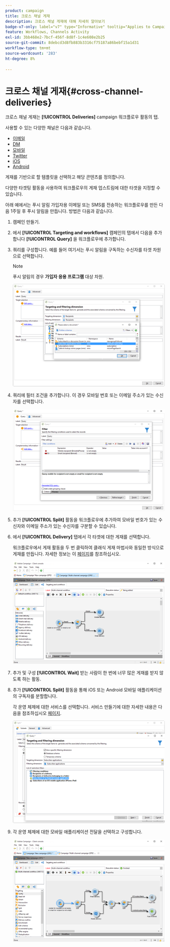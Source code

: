 ```yaml
---
product: campaign
title: 크로스 채널 게재
description: 크로스 채널 게재에 대해 자세히 알아보기
badge-v7-only: label="v7" type="Informative" tooltip="Applies to Campaign Classic v7 only"
feature: Workflows, Channels Activity
exl-id: 3bb468e2-7bcf-456f-8d8f-1c4e608e2b25
source-git-commit: 8debcd3d8fb883b3316cf75187a86bebf15a1d31
workflow-type: tm+mt
source-wordcount: '283'
ht-degree: 8%

---
```


# 크로스 채널 게재{#cross-channel-deliveries}



크로스 채널 게재는 **[!UICONTROL Deliveries]** campaign 워크플로우 활동의 탭.

사용할 수 있는 다양한 채널은 다음과 같습니다.

* [이메일](../../delivery/using/about-email-channel.md)
* [DM](../../delivery/using/about-direct-mail-channel.md)
* [모바일](../../delivery/using/sms-channel.md)
* [Twitter](../../social/using/about-social-marketing.md)
* [iOS](../../delivery/using/create-notifications-ios.md)
* [Android](../../delivery/using/create-notifications-android.md)

게재를 기반으로 할 템플릿을 선택하고 해당 콘텐츠를 정의합니다.

다양한 타겟팅 활동을 사용하여 워크플로우의 게재 업스트림에 대한 타겟을 지정할 수 있습니다.

아래 예에서는 푸시 알림 가입자용 이메일 또는 SMS를 전송하는 워크플로우를 만든 다음 1주일 후 푸시 알림을 만듭니다. 방법은 다음과 같습니다.

1. 캠페인 만들기.
1. 에서 **[!UICONTROL Targeting and workflows]** 캠페인의 탭에서 다음을 추가합니다 **[!UICONTROL Query]** 을 워크플로우에 추가합니다.
1. 쿼리를 구성합니다. 예를 들어 여기서는 푸시 알림을 구독하는 수신자를 타겟 차원으로 선택합니다.

   >[!NOTE]
   >
   >푸시 알림의 경우 **가입자 응용 프로그램** 대상 차원.

   ![](assets/cross_channel_delivery_1.png)

1. 쿼리에 필터 조건을 추가합니다. 이 경우 모바일 번호 또는 이메일 주소가 있는 수신자를 선택합니다.

   ![](assets/cross_channel_delivery_2.png)

1. 추가 **[!UICONTROL Split]** 활동을 워크플로우에 추가하여 모바일 번호가 있는 수신자와 이메일 주소가 있는 수신자를 구분할 수 있습니다.
1. 에서 **[!UICONTROL Delivery]** 탭에서 각 타겟에 대한 게재를 선택합니다.

   워크플로우에서 게재 활동을 두 번 클릭하여 클래식 게재 마법사와 동일한 방식으로 게재를 만듭니다. 자세한 정보는 이 [페이지](../../delivery/using/about-email-channel.md)를 참조하십시오.

   ![](assets/cross_channel_delivery_3.png)

1. 추가 및 구성 **[!UICONTROL Wait]** 받는 사람이 한 번에 너무 많은 게재를 받지 않도록 하는 활동.
1. 추가 **[!UICONTROL Split]** 활동을 통해 iOS 또는 Android 모바일 애플리케이션의 구독자를 분할합니다.

   각 운영 체제에 대한 서비스를 선택합니다. 서비스 만들기에 대한 자세한 내용은 다음을 참조하십시오 [페이지](../../delivery/using/configuring-the-mobile-application.md).

   ![](assets/cross_channel_delivery_4.png)

1. 각 운영 체제에 대한 모바일 애플리케이션 전달을 선택하고 구성합니다.

   ![](assets/cross_channel_delivery_5.png)
